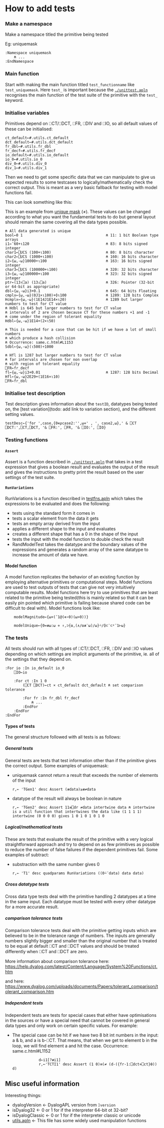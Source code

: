 # How to add tests

### Make a namespace

Make a namespace titled the primitive being tested

Eg: uniquemask

```APL
:Namespace uniquemask
    ⍝ ...
:EndNamespace
```

### Main function

Start with making the main function titled `test_functionname` like `test_uniquemask`. Here `test_` is important because the [`./unittest.apln`](../unittest.apln) recognises the main function of the test suite of the primitive with the `test_` keyword.

### Initialise variables

Primitives depend on ⎕CT/⎕DCT, ⎕FR, ⎕DIV and ⎕IO, so all default values of these can be initialised:

```APL
ct_default←#.utils.ct_default
dct_default←#.utils.dct_default
fr_dbl←#.utils.fr_dbl
fr_decf←#.utils.fr_decf
io_default←#.utils.io_default
io_0←#.utils.io_0
div_0←#.utils.div_0
div_1←#.utils.div_1
```

Then we need to get some specific data that we can manipulate to give us expected results to some testcases to logically/mathematically check the correct output. This is meant as a very basic fallback for testing with model functions fail.

This can look something like this:

This is an example from [unique mask](../tests/uniquemask.apln) (≠). These values can be changed according to what you want the fundamental tests to do but general layout should remain the same covering all the data types possible.

```APL
⍝ All data generated is unique
bool←0 1                                      ⍝ 11: 1 bit Boolean type arrays
i1←¯60+⍳120                                   ⍝ 83: 8 bits signed integer
char1←⎕UCS (100+⍳100)                         ⍝ 80: 8 bits character
char2←⎕UCS (1000+⍳100)                        ⍝ 160: 16 bits character
i2←{⍵,-⍵}10000+⍳100                           ⍝ 163: 16 bits signed integer
char3←⎕UCS (100000+⍳100)                      ⍝ 320: 32 bits character
i3←{⍵,-⍵}100000+⍳100                          ⍝ 323: 32 bits signed  integer
ptr←(13↑⎕a) (13↓⎕a)                           ⍝ 326: Pointer (32-bit or 64-bit as appropriate)
dbl←{⍵,-⍵}i3+0.1                              ⍝ 645: 64 bits Floating
cmplx←{⍵,-⍵}(0J1×⍳100)+⌽⍳100                  ⍝ 1289: 128 bits Complex
Hcmplx←{⍵,-⍵}(1E14J1E14×⍳20)                  ⍝ 1289 but larger numbers to test for CT value
⍝ Hdbl is 645 but larger numbers to test for CT value
⍝ intervals of 2 are chosen because CT for these numbers +1 and -1
⍝ come under the region of tolerant equality
Hdbl←{⍵,-⍵}1E14+(2×⍳50)

⍝ This is needed for a case that can be hit if we have a lot of small numbers 
⍝ which produce a hash collision
⍝ Occurrence: same.c.html#L1153
Sdbl←{⍵,-⍵}(⍳500)÷1000

⍝ Hfl is 1287 but larger numbers to test for CT value
⍝ far intervals are chosen for non overlap 
⍝ with region of tolerant equality
⎕FR←fr_decf
fl←{⍵,-⍵}i3+0.01                              ⍝ 1287: 128 bits Decimal
Hfl←{⍵,-⍵}2E29+(1E16×⍳10)
⎕FR←fr_dbl
```

### Initialise test description

Test description gives information about the `testID`, datatypes being tested on, the [test variation](todo: add link to variation section), and the different setting values.

```APL
testDesc←{'for ',case,{0∊⍴case2:'',⍵⋄' , ', case2,⍵},' & ⎕CT ⎕DCT:',⎕CT,⎕DCT, '& ⎕FR:', ⎕FR, '& ⎕IO:', ⎕IO}
```

### Testing functions

#### `Assert`

Assert is a function described in [`./unittest.apln`](../unittest.apln) that takes in a test expression that gives a boolean result and evaluates the output of the result and gives the instructions to pretty print the result based on the user settings of the test suite.

#### `RunVariations`

RunVariations is a function described in [testfns.apln](../testfns.apln) which takes the expressions to be evaluated and does the following:
- tests using the standard form it comes in
- tests a scalar element from the data it gets
- tests an empty array derived from the input
- applies a different shape to the input and evaluates
- creates a different shape that has a 0 in the shape of the input
- tests the input with the model function to double check the result
- RandModelTest takes the datatype and the boundary values of the expressions and generates a random array of the same datatype to increase the amount of data we have.

#### Model function

A model function replicates the behavior of an existing function by employing alternative primitives or computational steps. Model functions are used to test outputs of tests that can give not very intuitively computable results. Model functions here try to use primitives that are least related to the primitive being tested(this is mainly related so that it can be easily pin pointed which primitive is failing because shared code can be difficult to deal with). Model functions look like:

```APL
    modelMagnitude←{⍵×(¯1@(∊∘0)(⍵>0))}
```

```APL
    modelUnique←{0=≢⍵:⍵ ⋄ ↑,⊃{⍺,(∧/⍺≢¨⍵)/⍵}⍨/⌽⊂¨⊂⍤¯1⊢⍵}
```

### The tests

All tests should run with all types of ⎕CT/⎕DCT, ⎕FR, ⎕DIV and ⎕IO values depending on which settings are implicit arguments of the primitive, ie. all of the settings that they depend on.

```APL
:For io :In io_default io_0
    ⎕IO←io

    :For ct :In 1 0 
        (⎕CT ⎕DCT)←ct × ct_default dct_default ⍝ set comparison tolerance

        :For fr :In fr_dbl fr_decf
            ⍝ ...
        :EndFor
    :EndFor
:EndFor
```

#### Types of tests

The general structure followed with all tests is as follows:

##### General tests

General tests are tests that test information other than if the primitive gives the correct output. Some examples of uniquemask:

- uniquemask cannot return a result that exceeds the number of elements of the input
    ```APL
    r,← 'TGen1' desc Assert (≢data)≥≢≠data
    ```

- datatype of the result will always be boolean in nature
    ```APL
    r,← 'TGen2' desc Assert 11≡⎕dr ≠data intertwine data ⍝ intertwine is a util function that intertwines the data like (1 1 1 1) intertwine (0 0 0 0) gives 1 0 1 0 1 0 1 0
    ```

##### Logical/mathematical tests

These are tests that evaluate the result of the primitive with a very logical straightforward approach and try to depend on as few primitives as possible to reduce the number of false failures if the dependent primitives fail. Some examples of subtract:

- substraction with the same number gives 0
    ```APL
    r,← 'T1' desc quadparams RunVariations ((0⍨¨data) data data)
    ```

##### Cross datatype tests

Cross data type tests deal with the primitive handling 2 datatypes at a time in the same input. Each datatype must be tested with every other datatype for a more accurate result.

##### comparison tolerance tests

Comparison tolerance tests deal with the primitive getting inputs which are believed to be in the tolerance range of numbers. The inputs are generally numbers slightly bigger and smaller than the original number that is treated to be equal at default ⎕CT and ⎕DCT values and should be treated differently when ⎕CT and ⎕DCT are zero.

More information about comparison tolerance here: https://help.dyalog.com/latest/Content/Language/System%20Functions/ct.htm

and here: https://www.dyalog.com/uploads/documents/Papers/tolerant_comparison/tolerant_comparison.htm

##### Independent tests

Independent tests are tests for special cases that either have optimisations in the sources or have a special need that cannot be covered in general data types and only work on certain specific values. For example:
- The special case can be hit if we have two 8 bit int numbers in the input: a & b, and a is b-⎕CT. That means, that when we get to element b in the loop, we will find element a and hit the case.
Occurrence: same.c.html#L1152
    ```APL
                d←i1[?≢i1]
                r,←'TCTI1' desc Assert (1 0)≡(≠ (d-({fr-1:⎕dct⋄⎕ct}⍬)) d)
    ```
## Misc useful information

Interesting things:
- dyalogVersion ← DyalogAPL version from `]version`
- isDyalog32 ← 0 or 1 for if the interpreter 64-bit ot 32-bit?
- isDyalogClassic ← 0 or 1 for if the interpreter classic or unicode
- [utils.apln](../utils.apln) ← This file has some widely used manipulation functions
